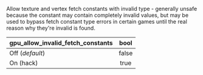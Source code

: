 <!--- This file is a snippet --->
Allow texture and vertex fetch constants with invalid type - generally unsafe because the constant may contain completely invalid values, but may be used to bypass fetch constant type errors in certain games until the real reason why they're invalid is found.

|**gpu_allow_invalid_fetch_constants**|**bool**|
|:------------------------------------|:------:|
| Off (*default*)                     |  false |
| On (hack)                           |  true  |
